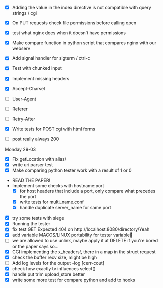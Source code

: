 - [x] Adding the value in the index directive is not compatible with query strings / cgi
- [x] On PUT requests check file permissions before calling open
- [x] test what nginx does when it doesn't have permissions
- [x] Make compare function in python script that compares nginx with our webserv
- [x] Add signal handler for sigterm / ctrl-c
- [x] Test with chunked input
- [x] Implement missing headers
- [x] Accept-Charset
- [ ] User-Agent
- [ ] Referer
- [ ] Retry-After
- [x] Write tests for POST cgi with html forms
- [ ] post really always 200


Monday 29-03
- [x] Fix getLocation with alias/
- [x] write uri parser test
- [x] Make comparing python tester work with a result of 1 or 0
- READ THE PAPER!
-  Implement some checks with hostname:port
	- [x] for host headers that include a port, only compare what precedes the port
	- [x] write tests for multi_name.conf
	- [x] handle duplicate server_name for same port
- [x] try some tests with siege 
- [x] Running the tester
- [x] fix test GET Expected 404 on http://localhost:8080/directory/Yeah
- [x] add variable MACOS/LINUX portability for tester variable
- [ ] we are allowed to use unlink, maybe apply it at DELETE if you're bored or the paper says so... 
- [x] CGI implementing the x_headers!, there in a map in the struct request
- [x] check the buffer recv size, might be high
- [ ] Add log levels for the output -log [cerr-cout]
- [x] check how exactly tv influences select()
- [x] handle put trim upload_store better
- [x] write some more test for compare python and add to hooks
